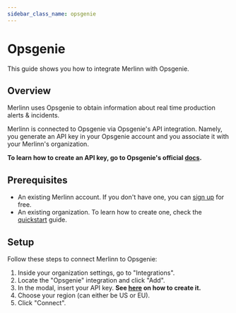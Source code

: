 ```yaml
---
sidebar_class_name: opsgenie
---
```


# Opsgenie

This guide shows you how to integrate Merlinn with Opsgenie.

## Overview

Merlinn uses Opsgenie to obtain information about real time production alerts & incidents.

Merlinn is connected to Opsgenie via Opsgenie's API integration. Namely, you generate an API key
in your Opsgenie account and you associate it with your Merlinn's organization.

**To learn how to create an API key, go to Opsgenie's official [docs](https://support.atlassian.com/opsgenie/docs/create-a-default-api-integration/).**

## Prerequisites

- An existing Merlinn account. If you don't have one, you can [sign up](https://app.merlinn.co/) for free.
- An existing organization. To learn how to create one, check the [quickstart](../02-Quickstart.md) guide.

## Setup

Follow these steps to connect Merlinn to Opsgenie:

1. Inside your organization settings, go to "Integrations".
2. Locate the "Opsgenie" integration and click "Add".
3. In the modal, insert your API key. **See [here](https://support.atlassian.com/opsgenie/docs/create-a-default-api-integration/) on how to create it.**
4. Choose your region (can either be US or EU).
5. Click "Connect".
